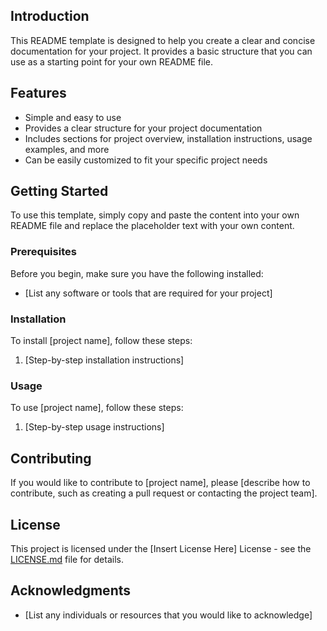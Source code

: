 ## Introduction
This README template is designed to help you create a clear and concise documentation for your project. It provides a basic structure that you can use as a starting point for your own README file.

## Features
- Simple and easy to use
- Provides a clear structure for your project documentation
- Includes sections for project overview, installation instructions, usage examples, and more
- Can be easily customized to fit your specific project needs

## Getting Started
To use this template, simply copy and paste the content into your own README file and replace the placeholder text with your own content.

### Prerequisites
Before you begin, make sure you have the following installed:
- [List any software or tools that are required for your project]

### Installation
To install [project name], follow these steps:
1. [Step-by-step installation instructions]

### Usage
To use [project name], follow these steps:
1. [Step-by-step usage instructions]

## Contributing
If you would like to contribute to [project name], please [describe how to contribute, such as creating a pull request or contacting the project team].

## License
This project is licensed under the [Insert License Here] License - see the [LICENSE.md](http://license.md/) file for details.

## Acknowledgments
- [List any individuals or resources that you would like to acknowledge]